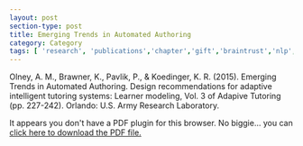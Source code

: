 ```yaml
---
layout: post
section-type: post
title: Emerging Trends in Automated Authoring
category: Category
tags: [ 'research', 'publications','chapter','gift','braintrust','nlp','discourse','its','education' ]
---
```

Olney, A. M., Brawner, K., Pavlik, P., & Koedinger, K. R. (2015). Emerging Trends in Automated Authoring. Design recommendations for adaptive intelligent tutoring systems: Learner modeling, Vol. 3 of Adapive Tutoring (pp. 227-242). Orlando: U.S. Army Research Laboratory.

<object data="https://umdrive.memphis.edu/aolney/public/publications/automated-authoring-olney-2015.pdf" type="application/pdf" width="100%" height="600px">
 
  <p>It appears you don't have a PDF plugin for this browser.
  No biggie... you can <a href="https://umdrive.memphis.edu/aolney/public/publications/automated-authoring-olney-2015.pdf">click here to
  download the PDF file.</a></p>
  
</object>
